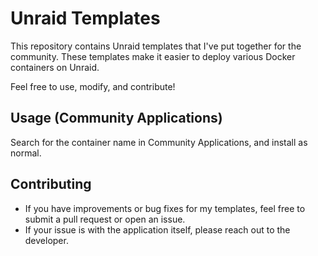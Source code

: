 # Unraid Templates

This repository contains Unraid templates that I've put together for the community. These templates make it easier to deploy various Docker containers on Unraid.

Feel free to use, modify, and contribute!

## Usage (Community Applications)
Search for the container name in Community Applications, and install as normal.

## Contributing
* If you have improvements or bug fixes for my templates, feel free to submit a pull request or open an issue.
* If your issue is with the application itself, please reach out to the developer.
